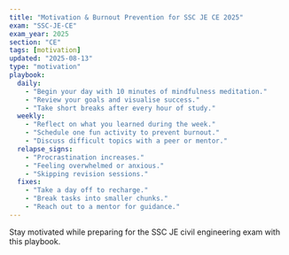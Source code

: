 ```yaml
---
title: "Motivation & Burnout Prevention for SSC JE CE 2025"
exam: "SSC-JE-CE"
exam_year: 2025
section: "CE"
tags: [motivation]
updated: "2025-08-13"
type: "motivation"
playbook:
  daily:
    - "Begin your day with 10 minutes of mindfulness meditation."
    - "Review your goals and visualise success."
    - "Take short breaks after every hour of study."
  weekly:
    - "Reflect on what you learned during the week."
    - "Schedule one fun activity to prevent burnout."
    - "Discuss difficult topics with a peer or mentor."
  relapse_signs:
    - "Procrastination increases."
    - "Feeling overwhelmed or anxious."
    - "Skipping revision sessions."
  fixes:
    - "Take a day off to recharge."
    - "Break tasks into smaller chunks."
    - "Reach out to a mentor for guidance."
---
```


Stay motivated while preparing for the SSC JE civil engineering exam with this playbook.